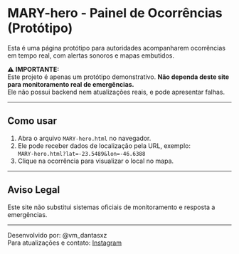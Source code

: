 # MARY-hero - Painel de Ocorrências (Protótipo)

Esta é uma página protótipo para autoridades acompanharem ocorrências em tempo real, com alertas sonoros e mapas embutidos.

⚠️ **IMPORTANTE:**  
Este projeto é apenas um protótipo demonstrativo. **Não dependa deste site para monitoramento real de emergências.**  
Ele não possui backend nem atualizações reais, e pode apresentar falhas.

---

## Como usar

1. Abra o arquivo `MARY-hero.html` no navegador.  
2. Ele pode receber dados de localização pela URL, exemplo:  
`MARY-hero.html?lat=-23.5489&lon=-46.6388`  
3. Clique na ocorrência para visualizar o local no mapa.

---

## Aviso Legal

Este site não substitui sistemas oficiais de monitoramento e resposta a emergências.

---

Desenvolvido por: @vm_dantasxz  
Para atualizações e contato: [Instagram](https://instagram.com/vm_dantasxz)
